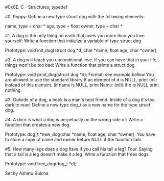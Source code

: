 #0x0E. C - Structures, typedef

#0. Poppy: Define a new type struct dog with the following elements:

name, type = char *
age, type = float
owner, type = char *

#1. A dog is the only thing on earth that loves you more than you love yourself: Write a function that initialize a variable of type struct dog

Prototype: void init_dog(struct dog *d, char *name, float age, char *owner);

#2. A dog will teach you unconditional love. If you can have that in your life, things won't be too bad: Write a function that prints a struct dog

Prototype: void print_dog(struct dog *d);
Format: see example bellow
You are allowed to use the standard library
If an element of d is NULL, print (nil) instead of this element. (if name is NULL, print Name: (nil))
If d is NULL print nothing.

#3. Outside of a dog, a book is a man's best friend. Inside of a dog it's too dark to read: Define a new type dog_t as a new name for the type struct dog.

#4. A door is what a dog is perpetually on the wrong side of: Write a function that creates a new dog.

Prototype: dog_t *new_dog(char *name, float age, char *owner);
You have to store a copy of name and owner
Return NULL if the function fails


#5. How many legs does a dog have if you call his tail a leg? Four. Saying that a tail is a leg doesn't make it a leg: Write a function that frees dogs.

Prototype: void free_dog(dog_t *d);

Set by Ashetu Bulcha
